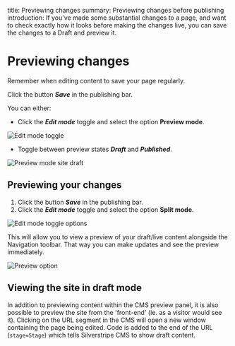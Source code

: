 title: Previewing changes
summary: Previewing changes before publishing
introduction: If you've made some substantial changes to a page, and want to check exactly how it looks before making the changes live, you can save the changes to a Draft and preview it.

# Previewing changes

<div class="note" markdown="1">
Remember when editing content to save your page regularly.
</div>

Click the button ***Save*** in the publishing bar.

You can either:
* Click the ***Edit mode*** toggle and select the option **Preview mode**.

![Edit mode toggle](/_images/view-mode-edit-icon.png)

* Toggle between preview states ***Draft*** and ***Published***.

![Preview mode site draft](/_images/preview-draft-published.png)

## Previewing your changes

1. Click the button ***Save*** in the publishing bar.
2. Click the ***Edit mode*** toggle and select the option **Split mode**.

![Edit mode toggle options](/_images/Preview-Bar.png)

This will allow you to view a preview of your draft/live content alongside the Navigation toolbar. That way you can make updates and see the preview immediately.

![Preview option](/_images/Preview.png)


## Viewing the site in draft mode

In addition to previewing content within the CMS preview panel, it is also possible to preview the site from the 'front-end' (ie. as a visitor would see it).  Clicking on the URL segment in the CMS will open a new window containing the page being edited.  Code is added to the end of the URL (`stage=Stage`) which tells Silverstripe CMS to show draft content.  
